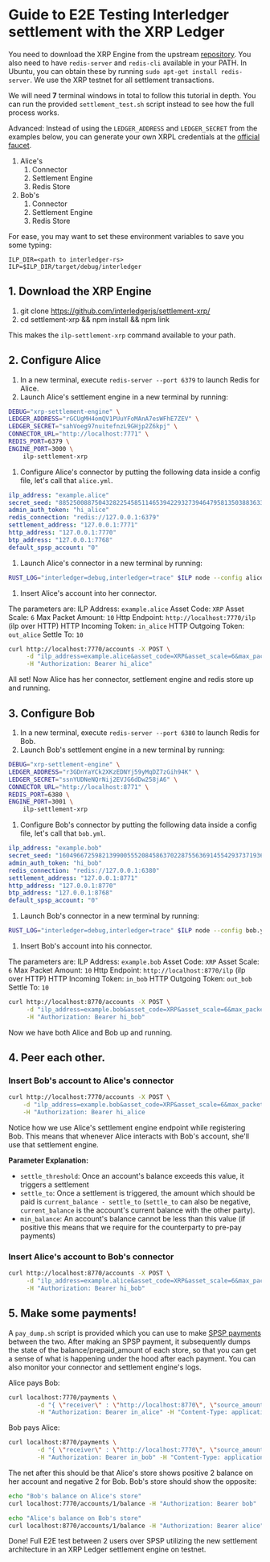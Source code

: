 # Guide to E2E Testing Interledger settlement with the XRP Ledger

You need to download the XRP Engine from the upstream
[repository](https://github.com/interledgerjs/settlement-xrp/). You also need to
have `redis-server` and `redis-cli` available in your PATH. In
Ubuntu, you can obtain these by running `sudo apt-get install redis-server`. We
use the XRP testnet for all settlement transactions. 

We will need **7** terminal windows in total to follow this tutorial in depth. You can run the
provided `settlement_test.sh` script instead to see how the full process works.

Advanced: Instead of using the `LEDGER_ADDRESS` and `LEDGER_SECRET` from the
examples below, you can generate your own XRPL credentials at the [official
faucet](https://xrpl.org/xrp-test-net-faucet.html).

1. Alice's
    1. Connector
    2. Settlement Engine
    3. Redis Store
1. Bob's
    1. Connector
    2. Settlement Engine
    3. Redis Store

For ease, you may want to set these environment variables to save you some
typing:
```
ILP_DIR=<path to interledger-rs>
ILP=$ILP_DIR/target/debug/interledger
```

## 1. Download the XRP Engine

1. git clone https://github.com/interledgerjs/settlement-xrp/
2. cd settlement-xrp && npm install && npm link

This makes the `ilp-settlement-xrp` command available to your path.

## 2. Configure Alice

1. In a new terminal, execute `redis-server --port 6379` to launch Redis for
   Alice.
1. Launch Alice's settlement engine in a new terminal by running:

```bash
DEBUG="xrp-settlement-engine" \
LEDGER_ADDRESS="rGCUgMH4omQV1PUuYFoMAnA7esWFhE7ZEV" \
LEDGER_SECRET="sahVoeg97nuitefnzL9GHjp2Z6kpj" \
CONNECTOR_URL="http://localhost:7771" \
REDIS_PORT=6379 \
ENGINE_PORT=3000 \
    ilp-settlement-xrp
```
1. Configure Alice's connector by putting the following data inside a config
   file, let's call that `alice.yml`. 

```yaml 
ilp_address: "example.alice"
secret_seed: "8852500887504328225458511465394229327394647958135038836332350604"
admin_auth_token: "hi_alice" 
redis_connection: "redis://127.0.0.1:6379"
settlement_address: "127.0.0.1:7771" 
http_address: "127.0.0.1:7770"
btp_address: "127.0.0.1:7768" 
default_spsp_account: "0" 
``` 
1. Launch Alice's connector in a new terminal by running:
```bash
RUST_LOG="interledger=debug,interledger=trace" $ILP node --config alice.yml
```
1. Insert Alice's account into her connector. 

The parameters are:
ILP Address: `example.alice`
Asset Code: `XRP`
Asset Scale: `6`
Max Packet Amount: `10`
Http Endpoint: `http://localhost:7770/ilp` (ilp over HTTP)
HTTP Incoming Token: `in_alice`
HTTP Outgoing Token: `out_alice`
Settle To: `10`

```bash
curl http://localhost:7770/accounts -X POST \
     -d "ilp_address=example.alice&asset_code=XRP&asset_scale=6&max_packet_amount=10&http_endpoint=http://127.0.0.1:7770/ilp&http_incoming_token=in_alice&outgoing_token=out_alice&settle_to=-10" \
     -H "Authorization: Bearer hi_alice"
```

All set! Now Alice has her connector, settlement engine and redis store up and
running.

## 3. Configure Bob

1. In a new terminal, execute `redis-server --port 6380` to launch Redis for
   Bob.
1. Launch Bob's settlement engine in a new terminal by running:

```bash
DEBUG="xrp-settlement-engine" \
LEDGER_ADDRESS="r3GDnYaYCk2XKzEDNYj59yMqDZ7zGih94K" \
LEDGER_SECRET="ssnYUDNeNQrNij2EVJG6dDw258jA6" \
CONNECTOR_URL="http://localhost:8771" \
REDIS_PORT=6380 \
ENGINE_PORT=3001 \
    ilp-settlement-xrp
```
1. Configure Bob's connector by putting the following data inside a config
   file, let's call that `bob.yml`. 

```yaml 
ilp_address: "example.bob"
secret_seed: "1604966725982139900555208458637022875563691455429373719368053354"
admin_auth_token: "hi_bob"
redis_connection: "redis://127.0.0.1:6380"
settlement_address: "127.0.0.1:8771"
http_address: "127.0.0.1:8770"
btp_address: "127.0.0.1:8768"
default_spsp_account: "0"
``` 

1. Launch Bob's connector in a new terminal by running:

```bash
RUST_LOG="interledger=debug,interledger=trace" $ILP node --config bob.yml
```

1. Insert Bob's account into his connector. 

The parameters are:
ILP Address: `example.bob`
Asset Code: `XRP`
Asset Scale: `6`
Max Packet Amount: `10`
Http Endpoint: `http://localhost:8770/ilp` (ilp over HTTP)
HTTP Incoming Token: `in_bob`
HTTP Outgoing Token: `out_bob`
Settle To: `10`

```bash
curl http://localhost:8770/accounts -X POST \
     -d "ilp_address=example.bob&asset_code=XRP&asset_scale=6&max_packet_amount=10&http_endpoint=http://127.0.0.1:8770/ilp&http_incoming_token=in_bob&outgoing_token=out_bob&settle_to=-10" \
     -H "Authorization: Bearer hi_bob"
```

Now we have both Alice and Bob up and running.

## 4. Peer each other.

### Insert Bob's account to Alice's connector
```bash
curl http://localhost:7770/accounts -X POST \
    -d "ilp_address=example.bob&asset_code=XRP&asset_scale=6&max_packet_amount=10&settlement_engine_url=http://127.0.0.1:3000&http_endpoint=http://127.0.0.1:8770/ilp&http_incoming_token=bob&http_outgoing_token=alice&settle_threshold=70&min_balance=-100&settle_to=10" \
    -H "Authorization: Bearer hi_alice
```

Notice how we use Alice's settlement engine endpoint while registering Bob. This
means that whenever Alice interacts with Bob's account, she'll use that
settlement engine.

__Parameter Explanation:__
- `settle_threshold`: Once an account's balance exceeds this value, it triggers
  a settlement
- `settle_to`: Once a settlement is triggered, the amount which should be paid
  is `current_balance - settle_to` (`settle_to` can also be negative,
  `current_balance` is the  account's current balance with the other party).
- `min_balance`: An account's balance cannot be less than this value (if
  positive this means that we require for the counterparty to pre-pay payments)

### Insert Alice's account to Bob's connector

```bash
curl http://localhost:8770/accounts -X POST \
     -d "ilp_address=example.alice&asset_code=XRP&asset_scale=6&max_packet_amount=10&settlement_engine_url=http://127.0.0.1:3001&http_endpoint=http://127.0.0.1:7770/ilp&http_incoming_token=alice&http_outgoing_token=bob&settle_threshold=70&min_balance=-100&settle_to=-10" \
     -H "Authorization: Bearer hi_bob"
```

## 5. Make some payments!

A `pay_dump.sh` script is provided which you can use to make [SPSP
payments](https://interledger.org/rfcs/0009-simple-payment-setup-protocol/)
between the two. After making an SPSP payment, it subsequently dumps the state
of the balance/prepaid_amount of each store, so that you can get a sense of what
is happening under the hood after each payment. You can also monitor your
connector and settlement engine's logs.

Alice pays Bob:
```bash
curl localhost:7770/payments \
        -d "{ \"receiver\" : \"http://localhost:8770\", \"source_amount\": 5  }" \
        -H "Authorization: Bearer in_alice" -H "Content-Type: application/json"
```

Bob pays Alice:
```bash
curl localhost:8770/payments \
        -d "{ \"receiver\" : \"http://localhost:7770\", \"source_amount\": 7  }" \
        -H "Authorization: Bearer in_bob" -H "Content-Type: application/json"
```

The net after this should be that Alice's store shows positive 2 balance on her
account and negative 2 for Bob. Bob's store should show the
opposite:

```bash
echo "Bob's balance on Alice's store"
curl localhost:7770/accounts/1/balance -H "Authorization: Bearer bob"

echo "Alice's balance on Bob's store"
curl localhost:8770/accounts/1/balance -H "Authorization: Bearer alice"
```

Done! Full E2E test between 2 users over SPSP utilizing the new settlement
architecture in an XRP Ledger settlement engine on testnet.
